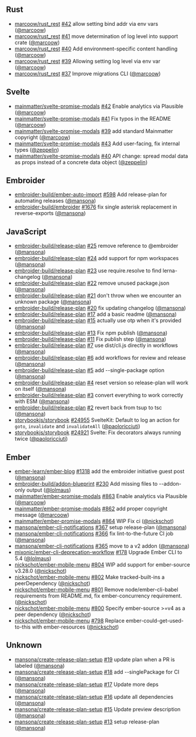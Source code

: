 ## Rust

- [marcoow/rust_rest] [#42](https://github.com/marcoow/rust_rest/pull/42) allow
  setting bind addr via env vars ([@marcoow])
- [marcoow/rust_rest] [#41](https://github.com/marcoow/rust_rest/pull/41) move
  determination of log level into support crate ([@marcoow])
- [marcoow/rust_rest] [#40](https://github.com/marcoow/rust_rest/pull/40) Add
  environment-specific content handling ([@marcoow])
- [marcoow/rust_rest] [#39](https://github.com/marcoow/rust_rest/pull/39)
  Allowing setting log level via env var ([@marcoow])
- [marcoow/rust_rest] [#37](https://github.com/marcoow/rust_rest/pull/37)
  Improve migrations CLI ([@marcoow])

## Svelte

- [mainmatter/svelte-promise-modals]
  [#42](https://github.com/mainmatter/svelte-promise-modals/pull/42) Enable
  analytics via Plausible ([@marcoow])
- [mainmatter/svelte-promise-modals]
  [#41](https://github.com/mainmatter/svelte-promise-modals/pull/41) Fix typos
  in the README ([@marcoow])
- [mainmatter/svelte-promise-modals]
  [#39](https://github.com/mainmatter/svelte-promise-modals/pull/39) add
  standard Mainmatter copyright ([@marcoow])
- [mainmatter/svelte-promise-modals]
  [#43](https://github.com/mainmatter/svelte-promise-modals/pull/43) Add
  user-facing, fix internal types ([@zeppelin])
- [mainmatter/svelte-promise-modals]
  [#40](https://github.com/mainmatter/svelte-promise-modals/pull/40) API change:
  spread modal data as props instead of a concrete data object ([@zeppelin])

## Embroider

- [embroider-build/ember-auto-import]
  [#598](https://github.com/embroider-build/ember-auto-import/pull/598) Add
  release-plan for automating releases ([@mansona])
- [embroider-build/embroider]
  [#1676](https://github.com/embroider-build/embroider/pull/1676) fix single
  asterisk replacement in reverse-exports ([@mansona])

## JavaScript

- [embroider-build/release-plan]
  [#25](https://github.com/embroider-build/release-plan/pull/25) remove
  reference to @embroider ([@mansona])
- [embroider-build/release-plan]
  [#24](https://github.com/embroider-build/release-plan/pull/24) add support for
  npm workspaces ([@mansona])
- [embroider-build/release-plan]
  [#23](https://github.com/embroider-build/release-plan/pull/23) use
  require.resolve to find lerna-changelog ([@mansona])
- [embroider-build/release-plan]
  [#22](https://github.com/embroider-build/release-plan/pull/22) remove unused
  package.json ([@mansona])
- [embroider-build/release-plan]
  [#21](https://github.com/embroider-build/release-plan/pull/21) don't throw
  when we encounter an unknown package ([@mansona])
- [embroider-build/release-plan]
  [#20](https://github.com/embroider-build/release-plan/pull/20) fix updating
  changelog ([@mansona])
- [embroider-build/release-plan]
  [#17](https://github.com/embroider-build/release-plan/pull/17) add a basic
  readme ([@mansona])
- [embroider-build/release-plan]
  [#15](https://github.com/embroider-build/release-plan/pull/15) actually use
  otp when it's provided ([@mansona])
- [embroider-build/release-plan]
  [#13](https://github.com/embroider-build/release-plan/pull/13) Fix npm publish
  ([@mansona])
- [embroider-build/release-plan]
  [#11](https://github.com/embroider-build/release-plan/pull/11) Fix publish
  step ([@mansona])
- [embroider-build/release-plan]
  [#7](https://github.com/embroider-build/release-plan/pull/7) use dist/cli.js
  directly in workflows ([@mansona])
- [embroider-build/release-plan]
  [#6](https://github.com/embroider-build/release-plan/pull/6) add workflows for
  review and release ([@mansona])
- [embroider-build/release-plan]
  [#5](https://github.com/embroider-build/release-plan/pull/5) add
  --single-package option ([@mansona])
- [embroider-build/release-plan]
  [#4](https://github.com/embroider-build/release-plan/pull/4) reset version so
  release-plan will work on itself ([@mansona])
- [embroider-build/release-plan]
  [#3](https://github.com/embroider-build/release-plan/pull/3) convert
  everything to work correctly with ESM ([@mansona])
- [embroider-build/release-plan]
  [#2](https://github.com/embroider-build/release-plan/pull/2) revert back from
  tsup to tsc ([@mansona])
- [storybookjs/storybook]
  [#24955](https://github.com/storybookjs/storybook/pull/24955) SvelteKit:
  Default to log an action for `goto`, `invalidate` and `invalidateAll`
  ([@paoloricciuti])
- [storybookjs/storybook]
  [#24921](https://github.com/storybookjs/storybook/pull/24921) Svelte: Fix
  decorators always running twice ([@paoloricciuti])

## Ember

- [ember-learn/ember-blog]
  [#1318](https://github.com/ember-learn/ember-blog/pull/1318) add the embroider
  initiative guest post ([@mansona])
- [embroider-build/addon-blueprint]
  [#230](https://github.com/embroider-build/addon-blueprint/pull/230) Add
  missing files to --addon-only output ([@lolmaus])
- [mainmatter/ember-promise-modals]
  [#863](https://github.com/mainmatter/ember-promise-modals/pull/863) Enable
  analytics via Plausible ([@marcoow])
- [mainmatter/ember-promise-modals]
  [#862](https://github.com/mainmatter/ember-promise-modals/pull/862) add proper
  copyright message ([@marcoow])
- [mainmatter/ember-promise-modals]
  [#864](https://github.com/mainmatter/ember-promise-modals/pull/864) WIP Fix ci
  ([@nickschot])
- [mansona/ember-cli-notifications]
  [#367](https://github.com/mansona/ember-cli-notifications/pull/367) setup
  release-plan ([@mansona])
- [mansona/ember-cli-notifications]
  [#366](https://github.com/mansona/ember-cli-notifications/pull/366) fix
  lint-to-the-future CI job ([@mansona])
- [mansona/ember-cli-notifications]
  [#365](https://github.com/mansona/ember-cli-notifications/pull/365) move to a
  v2 addon ([@mansona])
- [mixonic/ember-cli-deprecation-workflow]
  [#178](https://github.com/mixonic/ember-cli-deprecation-workflow/pull/178)
  Upgrade Ember CLI to 5.4 ([@lolmaus])
- [nickschot/ember-mobile-menu]
  [#804](https://github.com/nickschot/ember-mobile-menu/pull/804) WIP add
  support for ember-source v3.28.0 ([@nickschot])
- [nickschot/ember-mobile-menu]
  [#802](https://github.com/nickschot/ember-mobile-menu/pull/802) Make
  tracked-built-ins a peerDependency ([@nickschot])
- [nickschot/ember-mobile-menu]
  [#801](https://github.com/nickschot/ember-mobile-menu/pull/801) Remove
  node/ember-cli-babel requirements from README.md, fix ember-concurrency
  requirement. ([@nickschot])
- [nickschot/ember-mobile-menu]
  [#800](https://github.com/nickschot/ember-mobile-menu/pull/800) Specify
  ember-source >=v4 as a peer dependency ([@nickschot])
- [nickschot/ember-mobile-menu]
  [#798](https://github.com/nickschot/ember-mobile-menu/pull/798) Replace
  ember-could-get-used-to-this with ember-resources ([@nickschot])

## Unknown

- [mansona/create-release-plan-setup]
  [#19](https://github.com/mansona/create-release-plan-setup/pull/19) update
  plan when a PR is labeled ([@mansona])
- [mansona/create-release-plan-setup]
  [#18](https://github.com/mansona/create-release-plan-setup/pull/18) add
  --singlePackage for CI ([@mansona])
- [mansona/create-release-plan-setup]
  [#17](https://github.com/mansona/create-release-plan-setup/pull/17) Update
  more deps ([@mansona])
- [mansona/create-release-plan-setup]
  [#16](https://github.com/mansona/create-release-plan-setup/pull/16) update all
  dependencies ([@mansona])
- [mansona/create-release-plan-setup]
  [#15](https://github.com/mansona/create-release-plan-setup/pull/15) Update
  preview description ([@mansona])
- [mansona/create-release-plan-setup]
  [#13](https://github.com/mansona/create-release-plan-setup/pull/13) setup
  release-plan ([@mansona])

[@lolmaus]: https://github.com/lolmaus
[@mansona]: https://github.com/mansona
[@marcoow]: https://github.com/marcoow
[@nickschot]: https://github.com/nickschot
[@paoloricciuti]: https://github.com/paoloricciuti
[@zeppelin]: https://github.com/zeppelin
[ember-learn/ember-blog]: https://github.com/ember-learn/ember-blog
[embroider-build/addon-blueprint]:
  https://github.com/embroider-build/addon-blueprint
[embroider-build/ember-auto-import]:
  https://github.com/embroider-build/ember-auto-import
[embroider-build/embroider]: https://github.com/embroider-build/embroider
[embroider-build/release-plan]: https://github.com/embroider-build/release-plan
[mainmatter/ember-promise-modals]:
  https://github.com/mainmatter/ember-promise-modals
[mainmatter/svelte-promise-modals]:
  https://github.com/mainmatter/svelte-promise-modals
[mansona/create-release-plan-setup]:
  https://github.com/mansona/create-release-plan-setup
[mansona/ember-cli-notifications]:
  https://github.com/mansona/ember-cli-notifications
[marcoow/rust_rest]: https://github.com/marcoow/rust_rest
[mixonic/ember-cli-deprecation-workflow]:
  https://github.com/mixonic/ember-cli-deprecation-workflow
[nickschot/ember-mobile-menu]: https://github.com/nickschot/ember-mobile-menu
[storybookjs/storybook]: https://github.com/storybookjs/storybook
